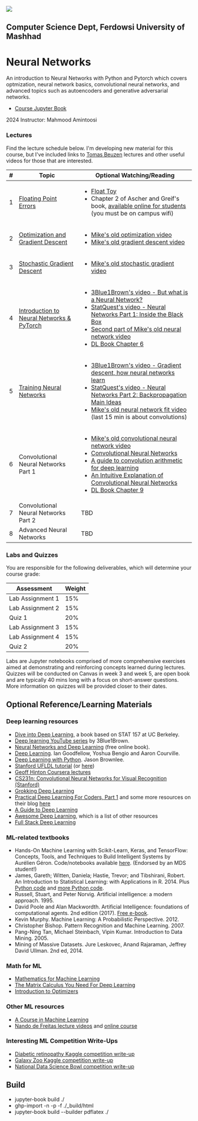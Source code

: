 ![](lectures/img/572_banner.png)

## Computer Science Dept, Ferdowsi University of Mashhad

# Neural Networks

An introduction to Neural Networks with Python and Pytorch which covers optmization, neural network basics, convolutional neural networks, and advanced topics such as autoencoders and generative adversarial networks.

- [Course Jupyter Book](https://fum-cs.github.io/neural-networks/README.html)

2024 Instructor: Mahmood Amintoosi

### Lectures

Find the lecture schedule below. I'm developing new material for this course, but I've included links to [Tomas Beuzen](https://ubc-mds.github.io/DSCI_572_sup-learn-2) lectures and other useful videos for those that are interested.

| # | Topic  | Optional Watching/Reading |
|---|--------|--------------|
| 1 | [Floating Point Errors](lectures/lecture1_floating-point.ipynb) | <ul><li>[Float Toy](https://evanw.github.io/float-toy/)</li><li>Chapter 2 of Ascher and Greif's book, [available online for students](http://epubs.siam.org/doi/book/10.1137/9780898719987) (you must be on campus wifi)</li></ul> |
| 2 | [Optimization and Gradient Descent](lectures/lecture2_gradient-descent.ipynb) | <ul><li>[Mike's old optimization video](https://youtu.be/bzj1L997uT8?t=67)</li><li>[Mike's old gradient descent video](https://youtu.be/ao34xqQvuT4)</li></ul> |
| 3 | [Stochastic Gradient Descent](lectures/lecture3_stochastic-gradient-descent.ipynb) | <ul><li>[Mike's old stochastic gradient video](https://youtu.be/lmqV5Z5HZzc?t=106)</li></ul> |
| 4 | [Introduction to Neural Networks & PyTorch](lectures/lecture4_pytorch-neural-networks-pt1.ipynb) | <ul><li>[3Blue1Brown's video - But what is a Neural Network?](https://www.youtube.com/watch?v=aircAruvnKk&list=PLZHQObOWTQDNU6R1_67000Dx_ZCJB-3pi)</li><li> [StatQuest's video - Neural Networks Part 1: Inside the Black Box](https://www.youtube.com/watch?v=CqOfi41LfDw)</li><li>[Second part of Mike's old neural network video](https://youtu.be/w60cKkCV_Qk?t=1466)</li><li>[DL Book Chapter 6](http://www.deeplearningbook.org/) </li></ul>|
| 5 | [Training Neural Networks](lectures/lecture5_neural-networks-pt2.ipynb) | <ul><li>[3Blue1Brown's video - Gradient descent, how neural networks learn](https://www.youtube.com/watch?v=IHZwWFHWa-w&index=2&list=PLZHQObOWTQDNU6R1_67000Dx_ZCJB-3pi)</li><li>[StatQuest's video - Neural Networks Part 2: Backpropagation Main Ideas](https://www.youtube.com/watch?v=IN2XmBhILt4)</li><li>[Mike's old neural network fit video](https://youtu.be/3l9pyhpxGtU?t=124) (last 15 min is about convolutions)</li></ul>
| 6 | Convolutional Neural Networks Part 1 | <ul><li>[Mike's old convolutional neural network video](https://youtu.be/qb01ggeiT_g)</li><li>[Convolutional Neural Networks](http://cs231n.github.io/convolutional-networks/)</li><li>[A guide to convolution arithmetic for deep learning](https://arxiv.org/pdf/1603.07285.pdf)</li><li>[An Intuitive Explanation of Convolutional Neural Networks](https://ujjwalkarn.me/2016/08/11/intuitive-explanation-convnets/)</li><li>[DL Book Chapter 9](http://www.deeplearningbook.org/)</li></ul>|
| 7 |  Convolutional Neural Networks Part 2 | TBD|
| 8 |  Advanced Neural Networks | TBD |

### Labs and Quizzes

You are responsible for the following deliverables, which will determine your course grade:

| Assessment       | Weight |
|------------------|--------|
| Lab Assignment 1 | 15%    |
| Lab Assignment 2 | 15%    |
| Quiz 1           | 20%    |
| Lab Assignment 3 | 15%    |
| Lab Assignment 4 | 15%    |
| Quiz 2           | 20%    |

Labs are Jupyter notebooks comprised of more comprehensive exercises aimed at demonstrating and reinforcing concepts learned during lectures. Quizzes will be conducted on Canvas in week 3 and week 5, are open book and are typically 40 mins long with a focus on short-answer questions. More information on quizzes will be provided closer to their dates.


## Optional Reference/Learning Materials

### Deep learning resources
- [Dive into Deep Learning](http://d2l.ai/chapter_introduction/index.html), a book based on STAT 157 at UC Berkeley.
- [Deep learning YouTube series](https://www.youtube.com/watch?v=aircAruvnKk) by 3Blue1Brown.
- [Neural Networks and Deep Learning](http://neuralnetworksanddeeplearning.com/) (free online book).
- [Deep Learning](http://www.deeplearningbook.org/). Ian Goodfellow, Yoshua Bengio and Aaron Courville.
- [Deep Learning with Python](https://machinelearningmastery.com/deep-learning-with-python). Jason Brownlee.
- [Stanford UFLDL tutorial](http://deeplearning.stanford.edu/wiki/index.php/UFLDL_Tutorial) (or [here](http://deeplearning.stanford.edu/tutorial/))
- [Geoff Hinton Coursera lectures](https://www.youtube.com/playlist?list=PLoRl3Ht4JOcdU872GhiYWf6jwrk_SNhz9)
- [CS231n: Convolutional Neural Networks for Visual Recognition (Stanford)](http://cs231n.github.io/)
- [Grokking Deep Learning](https://www.manning.com/books/grokking-deep-learning)
- [Practical Deep Learning For Coders, Part 1](http://course.fast.ai/) and some more resources on their blog [here](http://www.fast.ai/2016/12/19/favorite-posts/)
- [A Guide to Deep Learning](http://yerevann.com/a-guide-to-deep-learning/)
- [Awesome Deep Learning](https://github.com/ChristosChristofidis/awesome-deep-learning), which is a list of other resources
- [Full Stack Deep Learning](https://fullstackdeeplearning.com/)

### ML-related textbooks

- Hands-On Machine Learning with Scikit-Learn, Keras, and TensorFlow: Concepts, Tools, and Techniques to Build Intelligent Systems by Aurélien Géron. Code/notebooks available [here](https://github.com/ageron/handson-ml2). (Endorsed by an MDS student!)
- James, Gareth; Witten, Daniela; Hastie, Trevor; and Tibshirani, Robert. An Introduction to Statistical Learning: with Applications in R. 2014. Plus [Python code](https://github.com/JWarmenhoven/ISLR-python) and [more Python code](https://github.com/mscaudill/IntroStatLearn).
- Russell, Stuart, and Peter Norvig. Artificial intelligence: a modern approach. 1995.
- David Poole and Alan Mackwordth. Artificial Intelligence: foundations of computational agents. 2nd edition (2017). [Free e-book](http://artint.info/).
- Kevin Murphy. Machine Learning: A Probabilistic Perspective. 2012.
- Christopher Bishop. Pattern Recognition and Machine Learning. 2007.
- Pang-Ning Tan, Michael Steinbach, Vipin Kumar. Introduction to Data Mining. 2005.
- Mining of Massive Datasets. Jure Leskovec, Anand Rajaraman, Jeffrey David Ullman. 2nd ed, 2014.

### Math for ML

- [Mathematics for Machine Learning](https://mml-book.github.io/)
- [The Matrix Calculus You Need For Deep Learning](http://parrt.cs.usfca.edu/doc/matrix-calculus/index.html)
- [Introduction to Optimizers](https://blog.algorithmia.com/introduction-to-optimizers/)

### Other ML resources

- [A Course in Machine Learning](http://ciml.info/)
- [Nando de Freitas lecture videos](https://www.youtube.com/watch?v=PlhFWT7vAEw) and [online course](https://www.cs.ox.ac.uk/people/nando.defreitas/machinelearning/)

### Interesting ML Competition Write-Ups

- [Diabetic retinopathy Kaggle competition write-up](http://jeffreydf.github.io/diabetic-retinopathy-detection/)
- [Galaxy Zoo Kaggle competition write-up](https://benanne.github.io/2014/04/05/galaxy-zoo.html)
- [National Data Science Bowl competition write-up](https://benanne.github.io/2015/03/17/plankton.html)


## Build

- jupyter-book build ./
- ghp-import -n -p -f ./_build/html
- jupyter-book build --builder pdflatex ./
